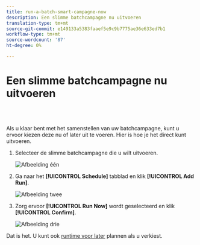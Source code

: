 ```yaml
---
title: run-a-batch-smart-campagne-now
description: Een slimme batchcampagne nu uitvoeren
translation-type: tm+mt
source-git-commit: e149133a5383faaef5e9c9b7775ae36e633ed7b1
workflow-type: tm+mt
source-wordcount: '87'
ht-degree: 0%

---
```



# Een slimme batchcampagne nu uitvoeren

<br> 

Als u klaar bent met het samenstellen van uw batchcampagne, kunt u ervoor kiezen deze nu of later uit te voeren. Hier is hoe je het direct kunt uitvoeren.

1. Selecteer de slimme batchcampagne die u wilt uitvoeren.

   ![Afbeelding één](/help/sky/assets/smart-campaigns/run-a-batch-smart-campaign-now/run-a-batch-smart-campaign-now-1.png)

1. Ga naar het **[!UICONTROL Schedule]** tabblad en klik **[!UICONTROL Add Run]**.

   ![Afbeelding twee](/help/sky/assets/smart-campaigns/run-a-batch-smart-campaign-now/run-a-batch-smart-campaign-now-2.png)

1. Zorg ervoor **[!UICONTROL Run Now]** wordt geselecteerd en klik **[!UICONTROL Confirm]**.

   ![Afbeelding drie](/help/sky/assets/smart-campaigns/run-a-batch-smart-campaign-now/run-a-batch-smart-campaign-now-3.png)

Dat is het. U kunt ook [runtime voor later](https://docs.marketo.com/display/DOCS/Schedule+a+Batch+Smart+Campaign+to+Run+Later) plannen als u verkiest.

